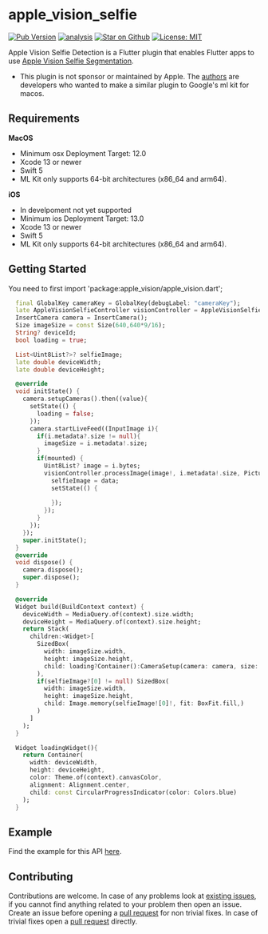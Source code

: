 # apple\_vision\_selfie

[![Pub Version](https://img.shields.io/pub/v/apple_vision_selfie)](https://pub.dev/packages/apple_vision_selfie)
[![analysis](https://github.com/Knightro63/apple_vision/actions/workflows/flutter.yml/badge.svg)](https://github.com/Knightro63/apple_vision/actions/)
[![Star on Github](https://img.shields.io/github/stars/Knightro63/apple_vision.svg?style=flat&logo=github&colorB=deeppink&label=stars)](https://github.com/Knightro63/apple_vision)
[![License: MIT](https://img.shields.io/badge/license-MIT-purple.svg)](https://opensource.org/licenses/MIT)

Apple Vision Selfie Detection is a Flutter plugin that enables Flutter apps to use [Apple Vision Selfie Segmentation](https://developer.apple.com/documentation/vision/applying_matte_effects_to_people_in_images_and_video).

- This plugin is not sponsor or maintained by Apple. The [authors](https://github.com/Knightro63/apple_vision/blob/main/AUTHORS) are developers who wanted to make a similar plugin to Google's ml kit for macos.

## Requirements

**MacOS**
 - Minimum osx Deployment Target: 12.0
 - Xcode 13 or newer
 - Swift 5
 - ML Kit only supports 64-bit architectures (x86_64 and arm64).

**iOS**
 - In develpoment not yet supported
 - Minimum ios Deployment Target: 13.0
 - Xcode 13 or newer
 - Swift 5
 - ML Kit only supports 64-bit architectures (x86_64 and arm64).

## Getting Started

You need to first import 'package:apple_vision/apple_vision.dart';

```dart
  final GlobalKey cameraKey = GlobalKey(debugLabel: "cameraKey");
  late AppleVisionSelfieController visionController = AppleVisionSelfieController();
  InsertCamera camera = InsertCamera();
  Size imageSize = const Size(640,640*9/16);
  String? deviceId;
  bool loading = true;

  List<Uint8List?>? selfieImage;
  late double deviceWidth;
  late double deviceHeight;

  @override
  void initState() {
    camera.setupCameras().then((value){
      setState(() {
        loading = false;
      });
      camera.startLiveFeed((InputImage i){
        if(i.metadata?.size != null){
          imageSize = i.metadata!.size;
        }
        if(mounted) {
          Uint8List? image = i.bytes;
          visionController.processImage(image!, i.metadata!.size, PictureFormat.png).then((data){
            selfieImage = data;
            setState(() {
              
            });
          });
        }
      });
    });
    super.initState();
  }
  @override
  void dispose() {
    camera.dispose();
    super.dispose();
  }

  @override
  Widget build(BuildContext context) {
    deviceWidth = MediaQuery.of(context).size.width;
    deviceHeight = MediaQuery.of(context).size.height;
    return Stack(
      children:<Widget>[
        SizedBox(
          width: imageSize.width, 
          height: imageSize.height, 
          child: loading?Container():CameraSetup(camera: camera, size: imageSize)
        ),
        if(selfieImage?[0] != null) SizedBox(
          width: imageSize.width, 
          height: imageSize.height, 
          child: Image.memory(selfieImage![0]!, fit: BoxFit.fill,)
        )
      ]
    );
  }

  Widget loadingWidget(){
    return Container(
      width: deviceWidth,
      height: deviceHeight,
      color: Theme.of(context).canvasColor,
      alignment: Alignment.center,
      child: const CircularProgressIndicator(color: Colors.blue)
    );
  }
```

## Example

Find the example for this API [here](https://github.com/Knightro63/apple_vision/tree/main/packages/apple_vision_selfie/example/lib/main.dart).

## Contributing

Contributions are welcome.
In case of any problems look at [existing issues](https://github.com/Knightro63/apple_vision/issues), if you cannot find anything related to your problem then open an issue.
Create an issue before opening a [pull request](https://github.com/Knightro63/apple_vision/pulls) for non trivial fixes.
In case of trivial fixes open a [pull request](https://github.com/Knightro63/apple_vision/pulls) directly.
